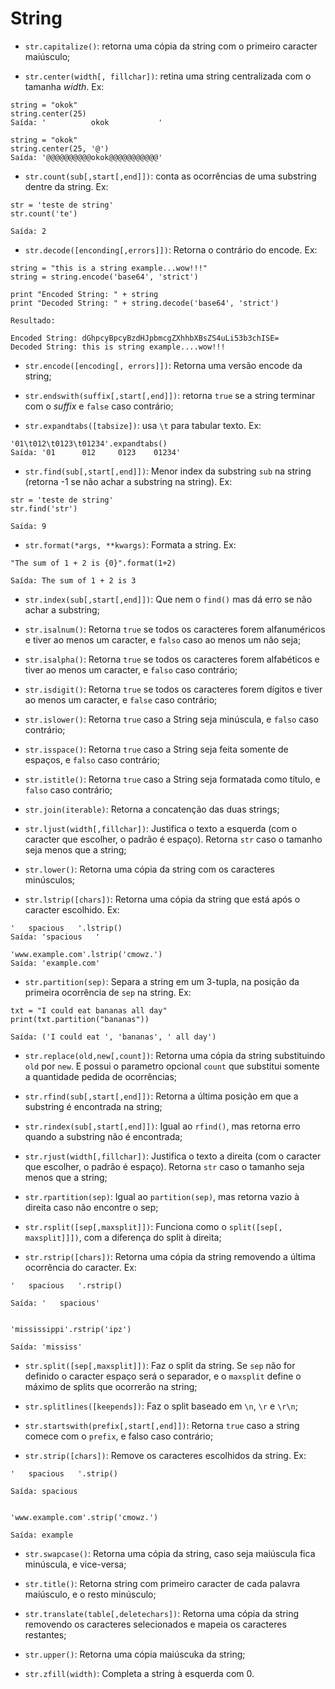 # String 

* `str.capitalize()`: retorna uma cópia da string com o primeiro caracter maiúsculo;

* `str.center(width[, fillchar])`: retina uma string centralizada com o tamanha *width*. Ex:
```
string = "okok"
string.center(25)
Saída: '          okok           '

string = "okok"
string.center(25, '@')
Saída: '@@@@@@@@@@okok@@@@@@@@@@@'
```

* `str.count(sub[,start[,end]])`: conta as ocorrências de uma substring dentre da string. Ex:
```
str = 'teste de string'
str.count('te')

Saída: 2
```

* `str.decode([enconding[,errors]])`: Retorna o contrário do encode. Ex:
```
string = "this is a string example...wow!!!"
string = string.encode('base64', 'strict')

print "Encoded String: " + string
print "Decoded String: " + string.decode('base64', 'strict')

Resultado:

Encoded String: dGhpcyBpcyBzdHJpbmcgZXhhbXBsZS4uLi53b3chISE=
Decoded String: this is string example....wow!!!
```

* `str.encode([encoding[, errors]])`: Retorna uma versão encode da string;

* `str.endswith(suffix[,start[,end]])`: retorna `true` se a string terminar com o *suffix* e `false` caso contrário;

* `str.expandtabs([tabsize])`: usa `\t` para tabular texto. Ex:
```
'01\t012\t0123\t01234'.expandtabs()
Saída: '01      012     0123    01234'
```

* `str.find(sub[,start[,end]])`: Menor index da substring `sub` na string (retorna -1 se não achar a substring na string). Ex:
```
str = 'teste de string'
str.find('str')

Saída: 9
```

* `str.format(*args, **kwargs)`: Formata a string. Ex:
```
"The sum of 1 + 2 is {0}".format(1+2)

Saída: The sum of 1 + 2 is 3
```

* `str.index(sub[,start[,end]])`: Que nem o `find()` mas dá erro se não achar a substring;

* `str.isalnum()`: Retorna `true` se todos os caracteres forem alfanuméricos e tiver ao menos um caracter, e `falso` caso ao menos um não seja;

* `str.isalpha()`: Retorna `true` se todos os caracteres forem alfabéticos e tiver ao menos um caracter, e `falso` caso contrário;

* `str.isdigit()`: Retorna `true` se todos os caracteres forem dígitos e tiver ao menos um caracter, e `false` caso contrário;

* `str.islower()`: Retorna `true` caso a String seja minúscula, e `falso` caso contrário;

* `str.isspace()`: Retorna `true` caso a String seja feita somente de espaços, e `falso` caso contrário;

* `str.istitle()`: Retorna `true` caso a String seja formatada como título, e `falso` caso contrário;

* `str.join(iterable)`: Retorna a concatenção das duas strings;

* `str.ljust(width[,fillchar])`: Justifica o texto a esquerda (com o caracter que escolher, o padrão é espaço). Retorna `str` caso o tamanho seja menos que a string;

* `str.lower()`: Retorna uma cópia da string com os caracteres minúsculos;

* `str.lstrip([chars])`: Retorna uma cópia da string que está após o caracter escolhido. Ex: 
```
'   spacious   '.lstrip()
Saída: 'spacious   '

'www.example.com'.lstrip('cmowz.')
Saída: 'example.com'
```

* `str.partition(sep)`: Separa a string em um 3-tupla, na posição da primeira ocorrência de `sep` na string. Ex:
```
txt = "I could eat bananas all day"
print(txt.partition("bananas"))

Saída: ('I could eat ', 'bananas', ' all day')
```

* `str.replace(old,new[,count])`: Retorna uma cópia da string substituindo `old` por `new`. E possui o parametro opcional `count` que substitui somente a quantidade pedida de ocorrências;

* `str.rfind(sub[,start[,end]])`: Retorna a última posição em que a substring é encontrada na string;

* `str.rindex(sub[,start[,end]])`: Igual ao `rfind()`, mas retorna erro quando a substring não é encontrada;

* `str.rjust(width[,fillchar])`: Justifica o texto a direita (com o caracter que escolher, o padrão é espaço). Retorna `str` caso o tamanho seja menos que a string;

* `str.rpartition(sep)`: Igual ao `partition(sep)`, mas retorna vazio à direita caso não encontre o sep;

* `str.rsplit([sep[,maxsplit]])`: Funciona como o `split([sep[, maxsplit]]])`, com a diferença do split à direita;

* `str.rstrip([chars])`: Retorna uma cópia da string removendo a última ocorrência do caracter. Ex: 
```
'   spacious   '.rstrip()

Saída: '   spacious'


'mississippi'.rstrip('ipz')

Saída: 'mississ'
```

* `str.split([sep[,maxsplit]])`: Faz o split da string. Se `sep` não for definido o caracter espaço será o separador, e o `maxsplit` define o máximo de splits que ocorrerão na string;

* `str.splitlines([keepends])`: Faz o split baseado em `\n`, `\r` e `\r\n`;

* `str.startswith(prefix[,start[,end]])`: Retorna `true` caso a string comece com o `prefix`, e falso caso contrário;

* `str.strip([chars])`: Remove os caracteres escolhidos da string. Ex: 
```
'   spacious   '.strip()

Saída: spacious


'www.example.com'.strip('cmowz.')

Saída: example
```

* `str.swapcase()`: Retorna uma cópia da string, caso seja maiúscula fica minúscula, e vice-versa;

* `str.title()`: Retorna string com primeiro caracter de cada palavra maiúsculo, e o resto minúsculo;

* `str.translate(table[,deletechars])`: Retorna uma cópia da string removendo os caracteres selecionados e mapeia os caracteres restantes;

* `str.upper()`: Retorna uma cópia maiúscuka da string;

* `str.zfill(width)`: Completa a string à esquerda com 0.